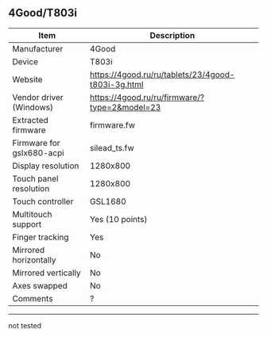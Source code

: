 4Good/T803i
--------------------------------------
| Item                      | Description |
|---------------------------|-------------|
| Manufacturer              | 4Good       |
| Device                    | T803i       |
| Website                   | https://4good.ru/ru/tablets/23/4good-t803i-3g.html |
| Vendor driver (Windows)   | https://4good.ru/ru/firmware/?type=2&model=23 |
| Extracted firmware        | firmware.fw |
| Firmware for gslx680-acpi | silead_ts.fw |
| Display resolution        | 1280x800   |
| Touch panel resolution    | 1280x800   |
| Touch controller          | GSL1680     |
| Multitouch support        | Yes (10 points) |
| Finger tracking           | Yes         |
| Mirrored horizontally     | No          |
| Mirrored vertically       | No          |
| Axes swapped              | No          |
| Comments                  | ? |
--------------------------------------
not tested
